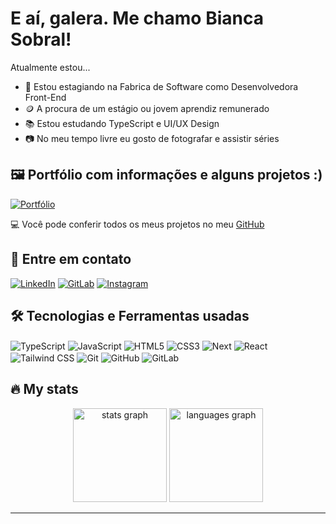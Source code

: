 <h1> E aí, galera. Me chamo Bianca Sobral!</h1>

Atualmente estou...

- 🔭 Estou estagiando na Fabrica de Software como Desenvolvedora Front-End
- 🪙 A procura de um estágio ou jovem aprendiz remunerado
- 📚 Estou estudando TypeScript e UI/UX Design
- 📷 No meu tempo livre eu gosto de fotografar e assistir séries <br>


## 🖼️ Portfólio com informações e alguns projetos :)


[![Portfólio](https://img.shields.io/badge/Portfólio-8A2BE2?style=for-the-badge&logo=google-chrome&logoColor=white)](https://thebiancascript.github.io/bs-portifolio/)

💻 Você pode conferir todos os meus projetos no meu [GitHub](https://github.com/thebiancascript)


## 📱 Entre em contato
[![LinkedIn](https://img.shields.io/badge/LinkedIn-0077B5?style=for-the-badge&logo=linkedin&logoColor=white)](https://www.linkedin.com/in/bsobral0327/)
[![GitLab](https://img.shields.io/badge/GitLab-330F63?style=for-the-badge&logo=gitlab&logoColor=white)](https://gitlab.com/thebiancascript)
[![Instagram](https://img.shields.io/badge/Instagram-E4405F?style=for-the-badge&logo=instagram&logoColor=white)](https://www.instagram.com/dearstime/) <br> 


## 🛠 Tecnologias e Ferramentas usadas
<div style="display: inline-block;">
    <img align="center" src="https://img.shields.io/badge/TypeScript-007ACC?style=for-the-badge&logo=typescript&logoColor=white" alt="TypeScript">
    <img align="center" src="https://img.shields.io/badge/JavaScript-F7DF1E?style=for-the-badge&logo=javascript&logoColor=black" alt="JavaScript">
    <img align="center" src="https://img.shields.io/badge/HTML5-E34F26?style=for-the-badge&logo=html5&logoColor=white" alt="HTML5">
    <img align="center" src="https://img.shields.io/badge/CSS3-1572B6?style=for-the-badge&logo=css3&logoColor=white" alt="CSS3">
    <img align="center" src="https://img.shields.io/badge/Next.js-43853D?style=for-the-badge&logo=node.js&logoColor=white" alt="Next">
    <img align="center" src="https://img.shields.io/badge/React-20232A?style=for-the-badge&logo=react&logoColor=61DAFB" alt="React">
    <img align="center" src="https://img.shields.io/badge/Tailwind_CSS-38B2AC?style=for-the-badge&logo=tailwind-css&logoColor=white" alt="Tailwind CSS">
    <img align="center" src="https://img.shields.io/badge/Git- F05032?style=for-the-badge&logo=git&logoColor=white" alt="Git">
    <img align="center" src="https://img.shields.io/badge/GitHub-181717?style=for-the-badge&logo=github&logoColor=white" alt="GitHub">
    <img align="center" src="https://img.shields.io/badge/GitLab-330F63?style=for-the-badge&logo=gitlab&logoColor=white" alt="GitLab">
</div>


   
</div>

## 🔥 My stats
<div align="center">
  <img src="https://github-readme-stats.vercel.app/api?username=thebiancascript&hide_title=false&hide_rank=false&show_icons=true&include_all_commits=true&count_private=true&disable_animations=false&theme=purple&locale=en&hide_border=false&order=1" height="150" alt="stats graph" />
  <img src="https://github-readme-stats.vercel.app/api/top-langs?username=thebiancascript&locale=en&hide_title=false&layout=compact&card_width=320&langs_count=5&theme=purple&hide_border=false&order=2" height="150" alt="languages graph" />
</div>
<hr>
